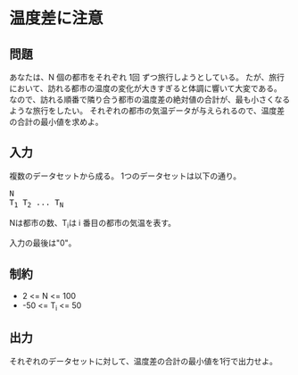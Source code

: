 # 温度差に注意

## 問題

あなたは、N 個の都市をそれぞれ 1回 ずつ旅行しようとしている。
たが、旅行において、訪れる都市の温度の変化が大きすぎると体調に響いて大変である。
なので、訪れる順番で隣り合う都市の温度差の絶対値の合計が、最も小さくなるような旅行をしたい。
それぞれの都市の気温データが与えられるので、温度差の合計の最小値を求めよ。

## 入力

複数のデータセットから成る。
1つのデータセットは以下の通り。

<pre>
N
T<sub>1</sub> T<sub>2</sub> ... T<sub>N</sub>
</pre>

Nは都市の数、T<sub>i</sub>は i 番目の都市の気温を表す。

入力の最後は"0"。

## 制約

* 2 <= N <= 100
* -50 <= T<sub>i</sub> <= 50

## 出力

それぞれのデータセットに対して、温度差の合計の最小値を1行で出力せよ。
